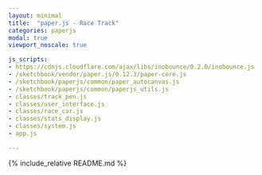 ```yaml
---
layout: minimal
title:  "paper.js - Race Track"
categories: paperjs
modal: true
viewport_noscale: true

js_scripts:
- https://cdnjs.cloudflare.com/ajax/libs/inobounce/0.2.0/inobounce.js
- /sketchbook/vendor/paper.js/0.12.3/paper-core.js
- /sketchbook/paperjs/common/paper_autocanvas.js
- /sketchbook/paperjs/common/paperjs_utils.js
- classes/track_pen.js
- classes/user_interface.js
- classes/race_car.js
- classes/stats_display.js
- classes/system.js
- app.js

---
```


{% include_relative README.md %}

